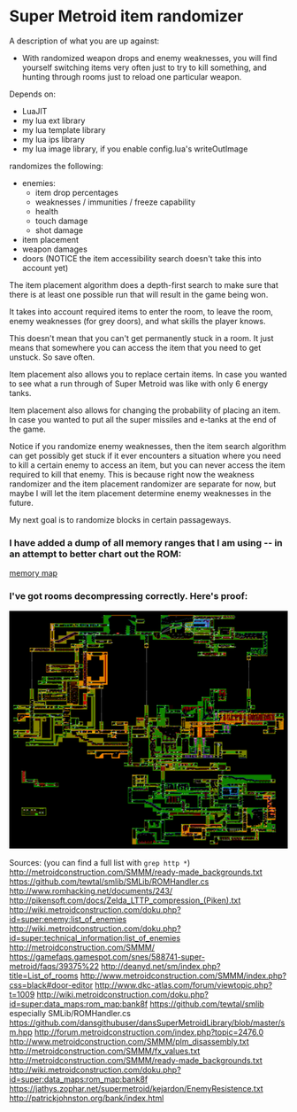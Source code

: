 # Super Metroid item randomizer

A description of what you are up against:
- With randomized weapon drops and enemy weaknesses, you will find yourself switching items very often just to try to kill something, and hunting through rooms just to reload one particular weapon.

Depends on:
- LuaJIT
- my lua ext library
- my lua template library
- my lua ips library
- my lua image library, if you enable config.lua's writeOutImage

randomizes the following:
- enemies:
	- item drop percentages 
	- weaknesses / immunities / freeze capability
	- health
	- touch damage
	- shot damage
- item placement
- weapon damages
- doors (NOTICE the item accessibility search doesn't take this into account yet)

The item placement algorithm does a depth-first search to make sure that there is at least one possible run that will result in the game being won.

It takes into account required items to enter the room, to leave the room, enemy weaknesses (for grey doors), and what skills the player knows.

This doesn't mean that you can't get permanently stuck in a room.  It just means that somewhere you can access the item that you need to get unstuck.  So save often.

Item placement also allows you to replace certain items.  In case you wanted to see what a run through of Super Metroid was like with only 6 energy tanks.

Item placement also allows for changing the probability of placing an item.  In case you wanted to put all the super missiles and e-tanks at the end of the game.

Notice if you randomize enemy weaknesses, then the item search algorithm can get possibly get stuck if it ever encounters a situation where you need to kill a certain enemy to access an item, but you can never access the item required to kill that enemy.  This is because right now the weakness randomizer and the item placement randomizer are separate for now, but maybe I will let the item placement determine enemy weaknesses in the future.


My next goal is to randomize blocks in certain passageways.

### I have added a dump of all memory ranges that I am using -- in an attempt to better chart out the ROM:

[memory map](memorymap.txt)

### I've got rooms decompressing correctly.  Here's proof:

![map of Super Metroid](map.png)


Sources: (you can find a full list with `grep http *`)
http://metroidconstruction.com/SMMM/ready-made_backgrounds.txt
https://github.com/tewtal/smlib/SMLib/ROMHandler.cs
http://www.romhacking.net/documents/243/
http://pikensoft.com/docs/Zelda_LTTP_compression_(Piken).txt
http://wiki.metroidconstruction.com/doku.php?id=super:enemy:list_of_enemies
http://wiki.metroidconstruction.com/doku.php?id=super:technical_information:list_of_enemies
http://metroidconstruction.com/SMMM/
https://gamefaqs.gamespot.com/snes/588741-super-metroid/faqs/39375%22
http://deanyd.net/sm/index.php?title=List_of_rooms
http://www.metroidconstruction.com/SMMM/index.php?css=black#door-editor
http://www.dkc-atlas.com/forum/viewtopic.php?t=1009
http://wiki.metroidconstruction.com/doku.php?id=super:data_maps:rom_map:bank8f
https://github.com/tewtal/smlib especially SMLib/ROMHandler.cs
https://github.com/dansgithubuser/dansSuperMetroidLibrary/blob/master/sm.hpp
http://forum.metroidconstruction.com/index.php?topic=2476.0
http://www.metroidconstruction.com/SMMM/plm_disassembly.txt
http://metroidconstruction.com/SMMM/fx_values.txt
http://metroidconstruction.com/SMMM/ready-made_backgrounds.txt
http://wiki.metroidconstruction.com/doku.php?id=super:data_maps:rom_map:bank8f
https://jathys.zophar.net/supermetroid/kejardon/EnemyResistence.txt
http://patrickjohnston.org/bank/index.html
